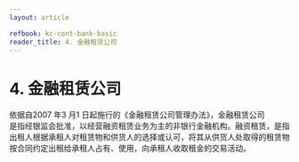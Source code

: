 ```yaml
---
layout: article

refbook: kc-cont-bank-basic
reader_title: 4. 金融租赁公司
---
```


# 4. 金融租赁公司

依据自2007 年3 月1 日起施行的《金融租赁公司管理办法》，金融租赁公司<br />
    是指经银监会批准，以经营融资租赁业务为主的非银行金融机构。融资租赁，是指<br />
    出租人根据承租人对租赁物和供货人的选择或认可，将其从供货人处取得的租赁物<br />
  按合同约定出租给承租人占有、使用，向承租人收取租金的交易活动。